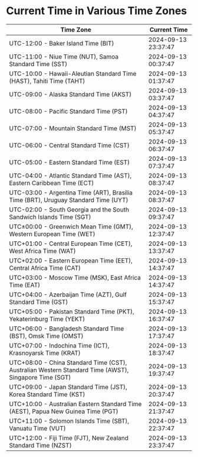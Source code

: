 # Current Time in Various Time Zones

| Time Zone | Current Time |
|-----------|--------------|
| UTC-12:00 - Baker Island Time (BIT) | 2024-09-13 23:37:47 |
| UTC-11:00 - Niue Time (NUT), Samoa Standard Time (SST) | 2024-09-13 00:37:47 |
| UTC-10:00 - Hawaii-Aleutian Standard Time (HAST), Tahiti Time (TAHT) | 2024-09-13 01:37:47 |
| UTC-09:00 - Alaska Standard Time (AKST) | 2024-09-13 03:37:47 |
| UTC-08:00 - Pacific Standard Time (PST) | 2024-09-13 04:37:47 |
| UTC-07:00 - Mountain Standard Time (MST) | 2024-09-13 05:37:47 |
| UTC-06:00 - Central Standard Time (CST) | 2024-09-13 06:37:47 |
| UTC-05:00 - Eastern Standard Time (EST) | 2024-09-13 07:37:47 |
| UTC-04:00 - Atlantic Standard Time (AST), Eastern Caribbean Time (ECT) | 2024-09-13 08:37:47 |
| UTC-03:00 - Argentina Time (ART), Brasília Time (BRT), Uruguay Standard Time (UYT) | 2024-09-13 08:37:47 |
| UTC-02:00 - South Georgia and the South Sandwich Islands Time (SGT) | 2024-09-13 09:37:47 |
| UTC±00:00 - Greenwich Mean Time (GMT), Western European Time (WET) | 2024-09-13 12:37:47 |
| UTC+01:00 - Central European Time (CET), West Africa Time (WAT) | 2024-09-13 13:37:47 |
| UTC+02:00 - Eastern European Time (EET), Central Africa Time (CAT) | 2024-09-13 14:37:47 |
| UTC+03:00 - Moscow Time (MSK), East Africa Time (EAT) | 2024-09-13 14:37:47 |
| UTC+04:00 - Azerbaijan Time (AZT), Gulf Standard Time (GST) | 2024-09-13 15:37:47 |
| UTC+05:00 - Pakistan Standard Time (PKT), Yekaterinburg Time (YEKT) | 2024-09-13 16:37:47 |
| UTC+06:00 - Bangladesh Standard Time (BST), Omsk Time (OMST) | 2024-09-13 17:37:47 |
| UTC+07:00 - Indochina Time (ICT), Krasnoyarsk Time (KRAT) | 2024-09-13 18:37:47 |
| UTC+08:00 - China Standard Time (CST), Australian Western Standard Time (AWST), Singapore Time (SGT) | 2024-09-13 19:37:47 |
| UTC+09:00 - Japan Standard Time (JST), Korea Standard Time (KST) | 2024-09-13 20:37:47 |
| UTC+10:00 - Australian Eastern Standard Time (AEST), Papua New Guinea Time (PGT) | 2024-09-13 21:37:47 |
| UTC+11:00 - Solomon Islands Time (SBT), Vanuatu Time (VUT) | 2024-09-13 22:37:47 |
| UTC+12:00 - Fiji Time (FJT), New Zealand Standard Time (NZST) | 2024-09-13 23:37:47 |
